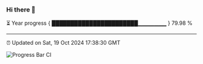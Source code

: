 ### Hi there 👋

⏳ Year progress { ███████████████████████▁▁▁▁▁▁▁ } 79.98 %

---

⏰ Updated on Sat, 19 Oct 2024 17:38:30 GMT

![Progress Bar CI](https://github.com/IshwaranRudhara/GIT-ACTION/workflows/Progress%20Bar%20CI/badge.svg)
